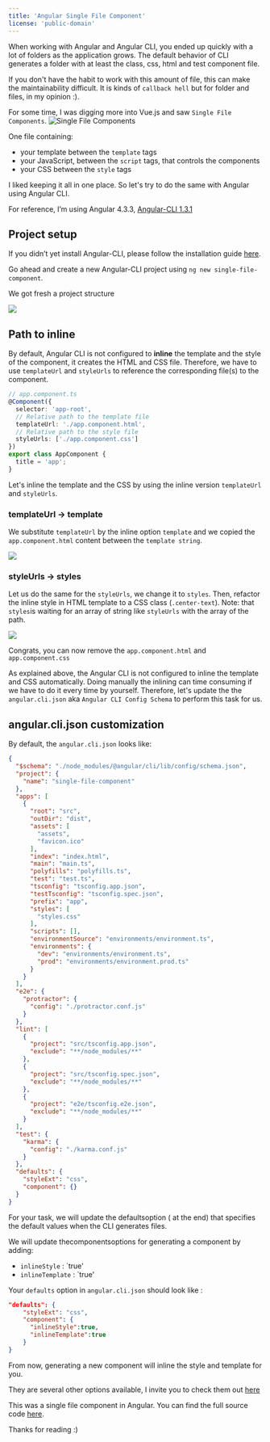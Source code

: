 ```yaml
---
title: 'Angular Single File Component'
license: 'public-domain'
---
```


When working with Angular and Angular CLI, you ended up quickly with a lot of folders as the application grows. The default behavior of CLI generates a folder with at least the class, css, html and test component file.

If you don't have the habit to work with this amount of file, this can make the maintainability difficult. It is kinds of `callback hell` but for folder and files, in my opinion :).

For some time, I was digging more into Vue.js and saw `Single File Components`.
![Single File Components](https://vuejs.org/images/vue-component.png)

One file containing:
- your template between the `template` tags
- your JavaScript, between the `script` tags, that controls the components
- your CSS between the `style` tags

I liked keeping it all in one place. So let's try to do the same with Angular using Angular CLI.

For reference, I’m using Angular 4.3.3, [Angular-CLI 1.3.1](https://github.com/angular/angular-cli/releases/tag/v1.3.1)


## Project setup

If you didn’t yet install Angular-CLI, please follow the installation guide [here](https://github.com/angular/angular-cli#installation).

Go ahead and create a new Angular-CLI project using `ng new single-file-component`.

We got fresh a project structure

![](http://i.imgur.com/P4922ZP.png)

## Path to inline

By default, Angular CLI is not configured to **inline** the template and the style of the component, it creates the HTML and CSS file.
Therefore, we have to use `templateUrl` and `styleUrls` to reference the corresponding file(s) to the component.

```ts
// app.component.ts
@Component({
  selector: 'app-root',
  // Relative path to the template file
  templateUrl: './app.component.html',
  // Relative path to the style file
  styleUrls: ['./app.component.css']
})
export class AppComponent {
  title = 'app';
}
```

Let's inline the template and the CSS by using the inline version `templateUrl` and `styleUrls`.

### templateUrl -> template

We substitute `templateUrl` by the inline option `template` and we copied the `app.component.html` content between the `template string`.

![](http://i.imgur.com/qi9vVT2.png)

### styleUrls -> styles

Let us do the same for the `styleUrls`, we change it to `styles`. Then, refactor the inline style in HTML template to a CSS class (`.center-text`). Note: that `styles`is waiting for an array of string like `styleUrls` with the array of the path.

![](http://i.imgur.com/kgZt5VF.png)


Congrats, you can now remove the `app.component.html` and `app.component.css`



As explained above, the Angular CLI is not configured to inline the template and CSS automatically. Doing manually the inlining can time consuming if we have to do it every time by yourself. Therefore, let's update the the `angular.cli.json` aka `Angular CLI Config Schema` to perform this task for us.

## angular.cli.json customization

By default, the `angular.cli.json` looks like:
```json
{
  "$schema": "./node_modules/@angular/cli/lib/config/schema.json",
  "project": {
    "name": "single-file-component"
  },
  "apps": [
    {
      "root": "src",
      "outDir": "dist",
      "assets": [
        "assets",
        "favicon.ico"
      ],
      "index": "index.html",
      "main": "main.ts",
      "polyfills": "polyfills.ts",
      "test": "test.ts",
      "tsconfig": "tsconfig.app.json",
      "testTsconfig": "tsconfig.spec.json",
      "prefix": "app",
      "styles": [
        "styles.css"
      ],
      "scripts": [],
      "environmentSource": "environments/environment.ts",
      "environments": {
        "dev": "environments/environment.ts",
        "prod": "environments/environment.prod.ts"
      }
    }
  ],
  "e2e": {
    "protractor": {
      "config": "./protractor.conf.js"
    }
  },
  "lint": [
    {
      "project": "src/tsconfig.app.json",
      "exclude": "**/node_modules/**"
    },
    {
      "project": "src/tsconfig.spec.json",
      "exclude": "**/node_modules/**"
    },
    {
      "project": "e2e/tsconfig.e2e.json",
      "exclude": "**/node_modules/**"
    }
  ],
  "test": {
    "karma": {
      "config": "./karma.conf.js"
    }
  },
  "defaults": {
    "styleExt": "css",
    "component": {}
  }
}
```

For your task, we will update the defaultsoption ( at the end) that specifies the default values when the CLI generates files.

We will update thecomponentsoptions for generating a component by adding:
- `inlineStyle` : `true'
- `inlineTemplate` : `true'

Your  `defaults` option in `angular.cli.json` should look like :
```json
"defaults": {
    "styleExt": "css",
    "component": {
      "inlineStyle":true,
      "inlineTemplate":true
    }
}
```
From now, generating a new component will inline the style and template for you.

They are several other options available, I invite you to check them out [here](https://github.com/angular/angular-cli/wiki/angular-cli)

This was a single file component in Angular. You can find the full source code [here](https://github.com/b-barry/angular-single-file-component).

Thanks for reading :)



